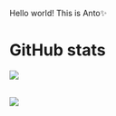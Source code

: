 Hello world! This is Anto✨

# GitHub stats
<!-- ![](https://github-readme-stats.vercel.app/api?username=0xAnto&theme=radical&hide_border=false&include_all_commits=true&count_private=true)<br/>  -->
![](https://github-readme-streak-stats.herokuapp.com/?user=0xAnto&theme=radical&hide_border=false)<br/>
<!-- ![](https://github-readme-stats.vercel.app/api/top-langs/?username=0xAnto&theme=radical&hide_border=false&include_all_commits=true&count_private=true&)<br/>  -->
<!--  ## 🏆GitHub Trophies -->
<!-- ![](https://github-profile-trophy.vercel.app/?username=0xAnto&theme=radical&no-frame=false&no-bg=false&margin-w=8&layout=compact) -->
<br/>
<a href="https://github.com/Meghna-DAS/github-profile-views-counter">
    <img src="https://komarev.com/ghpvc/?username=0xAnto">
</a>
